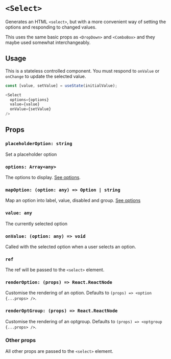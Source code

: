 # `<Select>`

Generates an HTML `<select>`, but with a more convenient way of setting the options and responding to changed values.

This uses the same basic props as `<DropDown>` and `<ComboBox>` and they maybe used somewhat interchangeably.

## Usage

This is a stateless controlled component.  You must respond to `onValue` or `onChange` to update the selected value.

```js
const [value, setValue] = useState(initialValue);

<Select
  options={options}
  value={value}
  onValue={setValue}
/>
```

## Props

### `placeholderOption: string`

Set a placeholder option

### `options: Array<any>`

The options to display. [See options][options].  

### `mapOption: (option: any) => Option | string`

Map an option into label, value, disabled and group. [See options][options]  

### `value: any`

The currently selected option

### `onValue: (option: any) => void`

Called with the selected option when a user selects an option.

### `ref`

The ref will be passed to the `<select>` element.

### `renderOption: (props) => React.ReactNode`

Customise the rendering of an option.  Defaults to `(props) => <option {...props> />`.

### `renderOptGroup: (props) => React.ReactNode`

Customise the rendering of an optgroup.  Defaults to `(props) => <optgroup {...props> />`.

### Other props

All other props are passed to the `<select>` element.

[options]: options.md
